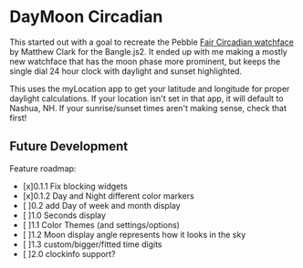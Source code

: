 # DayMoon Circadian
This started out with a goal to recreate the Pebble [Fair Circadian watchface](https://setpebble.com/app/fair-circadian) by  Matthew Clark for the Bangle.js2.
It ended up with me making a mostly new watchface that has the moon phase more prominent, but keeps the single dial 24 hour clock with daylight and sunset highlighted.

This uses the myLocation app to get your latitude and longitude for proper daylight calculations. If your location isn't set in that app, it will default to Nashua, NH. If your sunrise/sunset times aren't making sense, check that first!

## Future Development
Feature roadmap:
 - [x]0.1.1 Fix blocking widgets
 - [x]0.1.2 Day and Night different color markers
 - [ ]0.2 add Day of week and month display
 - [ ]1.0 Seconds display
 - [ ]1.1 Color Themes (and settings/options)
 - [ ]1.2 Moon display angle represents how it looks in the sky
 - [ ]1.3 custom/bigger/fitted time digits 
 - [ ]2.0 clockinfo support?
